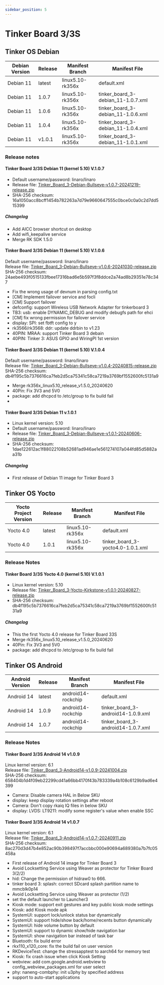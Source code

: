 ```yaml
---
sidebar_position: 5
---
```


# Tinker Board 3/3S
## Tinker OS Debian
|Debian Version|Release|Manifest Branch|Manifest File|
|-|-|-|-|
|Debian 11|latest|linux5.10-rk356x|default.xml|
|Debian 11|1.0.7|linux5.10-rk356x|tinker_board_3-debian_11-1.0.7.xml|
|Debian 11|1.0.6|linux5.10-rk356x|tinker_board_3-debian_11-1.0.6.xml|
|Debian 11|1.0.4|linux5.10-rk356x|tinker_board_3-debian_11-1.0.4.xml|
|Debian 11|v1.0.1|linux5.10-rk356x|tinker_board_3-debian_11-1.0.1.xml|

### Release notes
#### Tinker Board 3/3S Debian 11 (kernel 5.10) V.1.0.7
- Default username/password: linaro/linaro  
- Release file: [Tinker_Board_3-Debian-Bullseye-v1.0.7-20241219-release.zip](https://dlcdnets.asus.com/pub/ASUS/Embedded_IPC/Tinker%20Board%203/Tinker_Board_3-Debian-Bullseye-v1.0.7-20241219-release.zip?model=Tinker%20Board%203)  
- SHA-256 checksum: 16a1050acc8bcff1454b782263a7d79e9660647555c0bce0c0a0c2d7dd515399

##### Changelog
- Add AICC browser shortcut on desktop
- Add wifi_keepalive service
- Merge RK SDK 1.5.0

#### Tinker Board 3/3S Debian 11 (kernel 5.10) V.1.0.6
Default username/password: linaro/linaro  
Release file: [Tinker_Board_3-Debian-Bullseye-v1.0.6-20241030-release.zip](https://dlcdnets.asus.com/pub/ASUS/Embedded_IPC/Tinker%20Board%203/Tinker_Board_3-Debian-Bullseye-v1.0.6-20241030-release.zip?model=Tinker%20Board%203)  
SHA-256 checksum: 24aebe493f0515133fbee17316bad6e5b597f3f8ddce2a74ad8b29351e78c347
- Fix the wrong usage of devnum in parsing config.txt
- [CM] Implement failover service and focli
- [CM] Support failover
- defconfig: support Wireless USB Network Adapter for tinkerboard 3
- TB3: usb: enable DYNAMIC_DEBUG and modify debugfs path for ehci
- [CM] fix wrong permission for failover service
- display: SPI: set fbtft config to y
- rk3566/rk3568: ddr: update ddrbin to v1.23
- 40PIN: MRAA: support Tinker Board 3 debain
- 40PIN: Tinker 3: ASUS GPIO and WiringPI 1st version

#### Tinker Board 3/3S Debian 11 (kernel 5.10) V.1.0.4
Default username/password: linaro/linaro  
Release file: [Tinker_Board_3-Debian-Bullseye-v1.0.4-20240815-release.zip](https://dlcdnets.asus.com/pub/ASUS/Embedded_IPC/Tinker%20Board%203/Tinker_Board_3-Debian-Bullseye-v1.0.4-20240815-release.zip?model=Tinker%20Board%203)  
SHA-256 checksum: db4f195c5b7376616ca7feb2d5ca75341c58ca7219a3769bf1552600fc5131a9
- Merge rk356x_linux5.10_release_v1.5.0_20240620
- 40Pin: Fix 3V3 and 5V0
- package: add dhcpcd to /etc/group to fix build fail
- 
#### Tinker Board 3/3S Debian 11 v.1.0.1
- Linux kernel version: 5.10
- Default username/password: linaro/linaro
- Release file: [Tinker_Board_3-Debian-Bullseye-v1.0.1-20240606-release.zip](https://dlcdnets.asus.com/pub/ASUS/Embedded_IPC/Tinker%20Board%203/Tinker_Board_3-Debian-Bullseye-v1.0.1-20240606-release.zip?model=Tinker%20Board%203)
- SHA-256 checksum: 1dae122612ac1f88022108b52681ad946ae1e561274107a044fd85d5882aa31b

##### Changelog
- First release of Debian 11 image for Tinker Board 3

## Tinker OS Yocto
|Yocto Project Version|Release|Manifest Branch|Manifest File|
|-|-|-|-|
|Yocto 4.0|latest|linux5.10-rk356x|default.xml|
|Yocto 4.0|1.0.1|linux5.10-rk356x|tinker_board_3-yocto4.0-1.0.1.xml|

### Release Notes
#### Tinker Board 3/3S Yocto 4.0 (kernel 5.10) V.1.0.1
- Linux kernel version: 5.10
- Release file: [Tinker_Board_3-Yocto-Kirkstone-v1.0.1-20240827-release.zip](https://dlcdnets.asus.com/pub/ASUS/Embedded_IPC/Tinker%20Board%203/Tinker_Board_3-Yocto-Kirkstone-v1.0.1-20240827-release.zip?model=Tinker%20Board%203)  
- SHA-256 checksum: db4f195c5b7376616ca7feb2d5ca75341c58ca7219a3769bf1552600fc5131a9

##### Changelog
- This the first Yocto 4.0 release for Tinker Board 33S
- Merge rk356x_linux5.10_release_v1.5.0_20240620
- 40Pin: Fix 3V3 and 5V0
- package: add dhcpcd to /etc/group to fix build fail

## Tinker OS Android
|Android Version|Release|Manifest Branch|Manifest File|
|-|-|-|-|
|Android 14|latest|android14-rockchip|default.xml|
|Android 14|1.0.9|android14-rockchip|tinker_board_3-android14-1.0.9.xml|
|Android 14|1.0.7|android14-rockchip|tinker_board_3-android14-1.0.7.xml|

### Release Notes
#### Tinker Board 3/3S Android 14 v1.0.9
Linux kernel version: 6.1  
Release file: [Tinker_Board_3-Android14-v1.0.9-20241004.zip](https://dlcdnets.asus.com/pub/ASUS/Embedded_IPC/Tinker%20Board%203/Tinker_Board_3-Android14-v1.0.9-20241004.zip?model=Tinker%20Board%203)  
SHA-256 checksum: 658404b1d4f09eb22299cd41a66bb4170f43b783339a4b108c6129b9ad6e4399
- Camera: Disable camera HAL in Below SKU
- display: keep display rotation settings after reboot
- Camera: Don't copy rkaiq IQ files in below SKU
- display: LVDS: LT9211: modify some register's value when enable SSC

#### Tinker Board 3/3S Android 14 v1.0.7
Linux kernel version: 6.1  
Release file: [Tinker_Board_3-Android14-v1.0.7-20240911.zip](https://dlcdnets.asus.com/pub/ASUS/Embedded_IPC/Tinker%20Board%203/Tinker_Board_3-Android14-v1.0.7-20240911.zip?model=Tinker%20Board%203)  
SHA-256 checksum: 8ac270d3d47b4e852ac90b398497f7accbbc000e90694a689380a7b7fc05458a
- First release of Android 14 image for Tinker Board 3
- Avoid Locksetting Service using Weaver as protector for Tinker Board 3(2/2)
- hid: Change the permission of hidraw0 to 666.
- tinker board 3: splash: correct SDcard splash partition name to mmcblk0p14
- Avoid Locksetting Service using Weaver as protector (1/2)
- set the default launcher to Launcher3
- Kiosk mode: support exit gestures and key public kiosk mode settings
- Kiosk: add Kiosk mode apk
- SystemUI: support lock/unlock status bar dynamically
- SystemUI: support hide/show back/home/recents button dynamically
- SystemUI: hide volume button by default
- SystemUI: support to dynamic show/hide navigation bar
- SystemUI: show navigation bar instead of task bar
- Bluetooth: fix build error
- rkx110_x120_core: fix the build fail on user version
- RKDeviceTest: change the stressapptest to aarch64 for memory test
- Kiosk: fix crash issue when click Kiosk Setting
- webview: add com.google.android.webview to config_webview_packages.xml for user select
- phy: naneng-combphy: init u3phy by specified address
- support to auto-start applications
